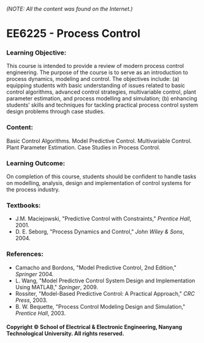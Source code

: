 *(NOTE: All the content was found on the Internet.)*

# EE6225 - Process Control

### Learning Objective:

This course is intended to provide a review of modern process control engineering. The purpose of the course is to serve as an introduction to process dynamics, modeling and control. The objectives include: (a) equipping students with basic understanding of issues related to basic control algorithms, advanced control strategies, multivariable control, plant parameter estimation, and process modelling and simulation; (b) enhancing students’ skills and techniques
for tackling practical process control system design problems through case studies.

### Content:

Basic Control Algorithms. Model Predictive Control. Multivariable Control. Plant Parameter Estimation. Case Studies in Process Control.

### Learning Outcome:

On completion of this course, students should be confident to handle tasks on modelling, analysis, design and implementation of control systems for the process industry.

### Textbooks:

- J.M. Maciejowski, "Predictive Control with Constraints," <i>Prentice Hall</i>, 2001.
- D. E. Seborg, "Process Dynamics and Control," <i>John Wiley & Sons</i>, 2004.

### References:

- Camacho and Bordons, "Model Predictive Control, 2nd Edition," <i>Springer</i> 2004.
- L. Wang, "Model Predictive Control System Design and Implementation Using MATLAB," <i>Springer</i>, 2009.
- Rossiter, "Model-Based Predictive Control: A Practical Approach," <i>CRC Press</i>, 2003.
- B. W. Bequette, "Process Control Modeling Design and Simulation," <i>Prentice Hall</i>, 2003.

#### Copyright © School of Electrical & Electronic Engineering, Nanyang Technological University. All rights reserved.
